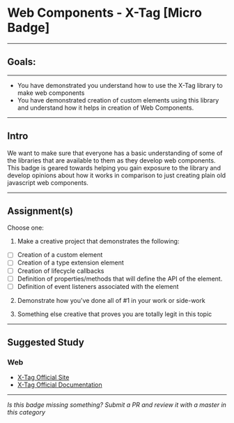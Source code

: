 # Web Components - X-Tag [Micro Badge]

------

## Goals:

------

- You have demonstrated you understand how to use the X-Tag library to make web components
- You have demonstrated creation of custom elements using this library and understand how it helps in creation of Web Components.

-----

## Intro

We want to make sure that everyone has a basic understanding of some of the libraries that are available to them as they develop web components. This badge is geared towards helping you gain exposure to the library and develop opinions about how it works in comparison to just creating plain old javascript web components.

-----

## Assignment(s)

Choose one:

1) Make a creative project that demonstrates the following:
- [ ] Creation of a custom element
- [ ] Creation of a type extension element
- [ ] Creation of lifecycle callbacks
- [ ] Definition of properties/methods that will define the API of the element.
- [ ] Definition of event listeners associated with the element

2) Demonstrate how you've done all of #1 in your work or side-work

3) Something else creative that proves you are totally legit in this topic

---------------

## Suggested Study

### Web
- [X-Tag Official Site](https://x-tag.github.io/)
- [X-Tag Official Documentation](https://x-tag.github.io/docs)

-----

  *Is this badge missing something? Submit a PR and review it with a master in this category*
